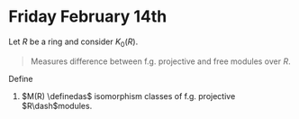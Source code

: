 # Friday February 14th

Let $R$ be a ring and consider $K_0(R)$.

> Measures difference between f.g. projective and free modules over $R$.

Define

1. $M(R) \definedas$ isomorphism classes of f.g. projective $R\dash$modules.
